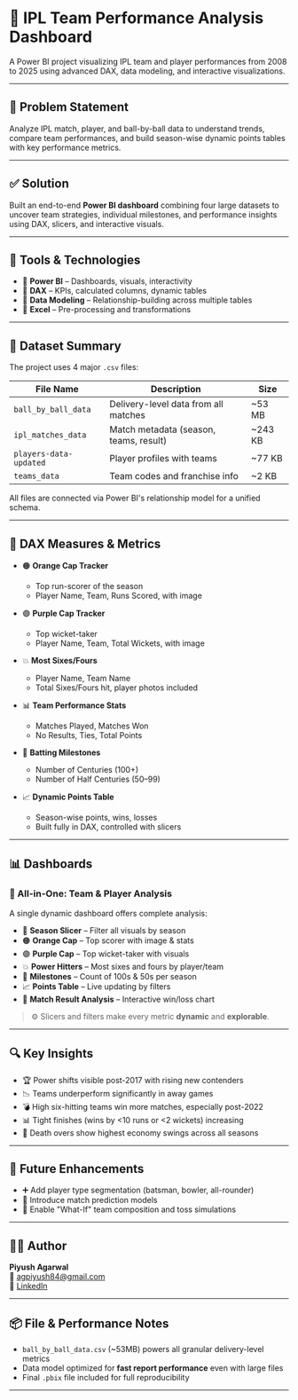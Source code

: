 # 🏏 IPL Team Performance Analysis Dashboard

A Power BI project visualizing IPL team and player performances from 2008 to 2025 using advanced DAX, data modeling, and interactive visualizations.

---

## 📌 Problem Statement

Analyze IPL match, player, and ball-by-ball data to understand trends, compare team performances, and build season-wise dynamic points tables with key performance metrics.

---

## ✅ Solution

Built an end-to-end **Power BI dashboard** combining four large datasets to uncover team strategies, individual milestones, and performance insights using DAX, slicers, and interactive visuals.

---

## 🧰 Tools & Technologies

- 🧩 **Power BI** – Dashboards, visuals, interactivity  
- 📐 **DAX** – KPIs, calculated columns, dynamic tables  
- 🔗 **Data Modeling** – Relationship-building across multiple tables  
- 🧮 **Excel** – Pre-processing and transformations

---

## 📁 Dataset Summary

The project uses 4 major `.csv` files:

| File Name             | Description                             | Size     |
|-----------------------|-----------------------------------------|----------|
| `ball_by_ball_data`   | Delivery-level data from all matches     | ~53 MB   |
| `ipl_matches_data`    | Match metadata (season, teams, result)   | ~243 KB  |
| `players-data-updated`| Player profiles with teams               | ~77 KB   |
| `teams_data`          | Team codes and franchise info            | ~2 KB    |

All files are connected via Power BI's relationship model for a unified schema.

---

## 🧮 DAX Measures & Metrics

- 🟠 **Orange Cap Tracker**
  - Top run-scorer of the season
  - Player Name, Team, Runs Scored, with image

- 🟣 **Purple Cap Tracker**
  - Top wicket-taker
  - Player Name, Team, Total Wickets, with image

- 💥 **Most Sixes/Fours**
  - Player Name, Team Name
  - Total Sixes/Fours hit, player photos included

- 📊 **Team Performance Stats**
  - Matches Played, Matches Won
  - No Results, Ties, Total Points

- 💯 **Batting Milestones**
  - Number of Centuries (100+)
  - Number of Half Centuries (50–99)

- 📈 **Dynamic Points Table**
  - Season-wise points, wins, losses
  - Built fully in DAX, controlled with slicers

---

## 📊 Dashboards

### 🧠 All-in-One: Team & Player Analysis

A single dynamic dashboard offers complete analysis:

- 📅 **Season Slicer** – Filter all visuals by season
- 🟠 **Orange Cap** – Top scorer with image & stats
- 🟣 **Purple Cap** – Top wicket-taker with visuals
- 💥 **Power Hitters** – Most sixes and fours by player/team
- 💯 **Milestones** – Count of 100s & 50s per season
- 📈 **Points Table** – Live updating by filters
- 🏏 **Match Result Analysis** – Interactive win/loss chart

> ⚙️ Slicers and filters make every metric **dynamic** and **explorable**.

---

## 🔍 Key Insights

- 🏆 Power shifts visible post-2017 with rising new contenders  
- 📉 Teams underperform significantly in away games  
- 💣 High six-hitting teams win more matches, especially post-2022  
- 📊 Tight finishes (wins by <10 runs or <2 wickets) increasing  
- 🧮 Death overs show highest economy swings across all seasons  

---

## 🚀 Future Enhancements

- ➕ Add player type segmentation (batsman, bowler, all-rounder)  
- 🧠 Introduce match prediction models  
- 🎯 Enable "What-If" team composition and toss simulations  

---

## 🙋‍♂️ Author

**Piyush Agarwal**  
📧 agpiyush84@gmail.com  
🔗 [LinkedIn](https://www.linkedin.com/in/agpiyush84/)

---

## 📦 File & Performance Notes

- `ball_by_ball_data.csv` (~53MB) powers all granular delivery-level metrics  
- Data model optimized for **fast report performance** even with large files  
- Final `.pbix` file included for full reproducibility

---

